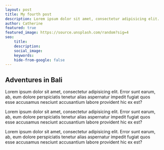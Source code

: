```yaml
---
layout: post
title: My fourth post
description: Lorem ipsum dolor sit amet, consectetur adipisicing elit.
author: Catherine
featured: true
featured_image: https://source.unsplash.com/random?sig=4
seo:
    title:
    description:
    social_image:
    keywords:
    hide-from-google: false
---
```


## Adventures in Bali

Lorem ipsum dolor sit amet, consectetur adipisicing elit. Error sunt earum, ab, eum dolore perspiciatis tenetur alias aspernatur impedit fugiat quos esse accusamus nesciunt accusantium labore provident hic ex est?

Lorem ipsum dolor sit amet, consectetur adipisicing elit. Error sunt earum, ab, eum dolore perspiciatis tenetur alias aspernatur impedit fugiat quos esse accusamus nesciunt accusantium labore provident hic ex est?

Lorem ipsum dolor sit amet, consectetur adipisicing elit. Error sunt earum, ab, eum dolore perspiciatis tenetur alias aspernatur impedit fugiat quos esse accusamus nesciunt accusantium labore provident hic ex est?